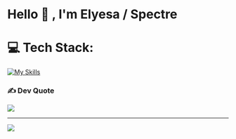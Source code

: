 <h1>Hello 👋 , I'm Elyesa / Spectre </h1>

# 💻 Tech Stack:
[![My Skills](https://skillicons.dev/icons?i=javascript,react,next,scss,tailwind)](https://skillicons.dev)

### ✍️ Dev Quote
![](https://quotes-github-readme.vercel.app/api?type=horizontal&theme=radical)

---
[![](https://visitcount.itsvg.in/api?id=Spectrenard&icon=0&color=1)](https://visitcount.itsvg.in)

<!-- Proudly created with GP( https://gprm.itvg.in ) --->
